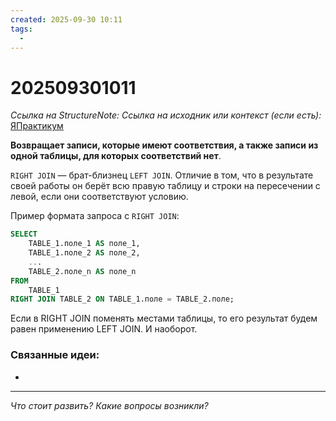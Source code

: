 ```yaml
---
created: 2025-09-30 10:11
tags:
  -
---
```

# 202509301011
*Ссылка на StructureNote:*
*Ссылка на исходник или контекст (если есть):* [ЯПрактикум](https://practicum.yandex.ru/learn/backend-nodejs/courses/a4214ab0-2146-4152-b90e-651bf4c7ca5e/sprints/564244/topics/1b53ba64-4733-4307-b1cd-4bdadedf0af9/lessons/e33d2045-e123-432b-b433-81f41f52e54a/)

**Возвращает записи, которые имеют соответствия, а также записи из одной таблицы, для которых соответствий нет**.

`RIGHT JOIN` — брат-близнец `LEFT JOIN`. Отличие в том, что в результате своей работы он берёт всю правую таблицу и строки на пересечении с левой, если они соответствуют условию.

Пример формата запроса с `RIGHT JOIN`:
```sql
SELECT 
    TABLE_1.поле_1 AS поле_1,
    TABLE_1.поле_2 AS поле_2,
    ...
    TABLE_2.поле_n AS поле_n
FROM
    TABLE_1
RIGHT JOIN TABLE_2 ON TABLE_1.поле = TABLE_2.поле;
```

Если в RIGHT JOIN поменять местами таблицы, то его результат будем равен применению LEFT JOIN. И наоборот.
### Связанные идеи:
* 
---

*Что стоит развить? Какие вопросы возникли?*